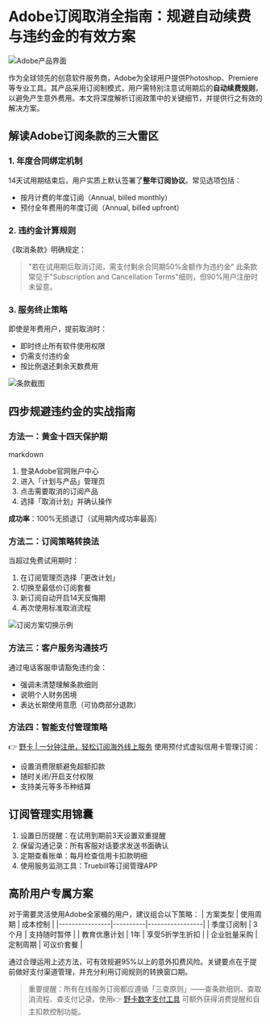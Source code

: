 # Adobe订阅取消全指南：规避自动续费与违约金的有效方案

![Adobe产品界面](https://www.vpsdawanjia.comhttps://bbtdd.com/wp-content/uploads/img/2025/01/hetong-png.avif)

作为全球领先的创意软件服务商，Adobe为全球用户提供Photoshop、Premiere等专业工具。其产品采用订阅制模式，用户需特别注意试用期后的**自动续费规则**，以避免产生意外费用。本文将深度解析订阅政策中的关键细节，并提供行之有效的解决方案。

## 解读Adobe订阅条款的三大雷区
### 1. 年度合同绑定机制
14天试用期结束后，用户实质上默认签署了**整年订阅协议**。常见选项包括：
- 按月计费的年度订阅（Annual, billed monthly）
- 预付全年费用的年度订阅（Annual, billed upfront）

### 2. 违约金计算规则
《取消条款》明确规定：
> "若在试用期后取消订阅，需支付剩余合同期50%金额作为违约金"
此条款常见于"Subscription and Cancellation Terms"细则，但90%用户注册时未留意。

### 3. 服务终止策略
即使是年费用户，提前取消时：
- 即时终止所有软件使用权限
- 仍需支付违约金
- 按比例退还剩余天数费用

![条款截图](https://bbtdd.com/wp-content/uploads/img/52802446076010.webp)

## 四步规避违约金的实战指南

### 方法一：黄金十四天保护期
markdown
1. 登录Adobe官网账户中心
2. 进入「计划与产品」管理页
3. 点击需要取消的订阅产品
4. 选择「取消计划」并确认操作

**成功率**：100%无损退订（试用期内成功率最高）

### 方法二：订阅策略转换法
当超过免费试用期时：
1. 在订阅管理页选择「更改计划」
2. 切换至最低价订阅套餐
3. 新订阅自动开启14天反悔期
4. 再次使用标准取消流程

![订阅方案切换示例](https://www.vpsdawanjia.comhttps://bbtdd.com/wp-content/uploads/img/2025/01/changeadifferentplan-png.avif)

### 方法三：客户服务沟通技巧
通过电话客服申请豁免违约金：
- 强调未清楚理解条款细则
- 说明个人财务困境
- 表达长期使用意愿（可协商部分退款）

### 方法四：智能支付管理策略
👉 [野卡 | 一分钟注册，轻松订阅海外线上服务](https://bbtdd.com/yeka)
使用预付式虚拟信用卡管理订阅：
- 设置消费限额避免超额扣款
- 随时关闭/开启支付权限
- 支持美元等多币种结算

## 订阅管理实用锦囊
1. 设置日历提醒：在试用到期前3天设置双重提醒
2. 保留沟通记录：所有客服对话要求发送书面确认
3. 定期查看账单：每月检查信用卡扣款明细
4. 使用服务监测工具：Truebill等订阅管理APP

## 高阶用户专属方案
对于需要灵活使用Adobe全家桶的用户，建议组合以下策略：
| 方案类型       | 使用周期 | 成本控制        |
|----------------|----------|-----------------|
| 季度订阅制     | 3个月    | 支持随时暂停    | 
| 教育优惠计划   | 1年      | 享受5折学生折扣 |
| 企业批量采购   | 定制周期 | 可议价套餐      |

通过合理运用上述方法，可有效规避95%以上的意外扣费风险。关键要点在于提前做好支付渠道管理，并充分利用订阅规则的转换窗口期。

> 重要提醒：所有在线服务订阅都应遵循「三查原则」——查条款细则、查取消流程、查支付记录。使用👉 [野卡数字支付工具](https://bbtdd.com/yeka) 可额外获得消费提醒和自主扣款控制功能。